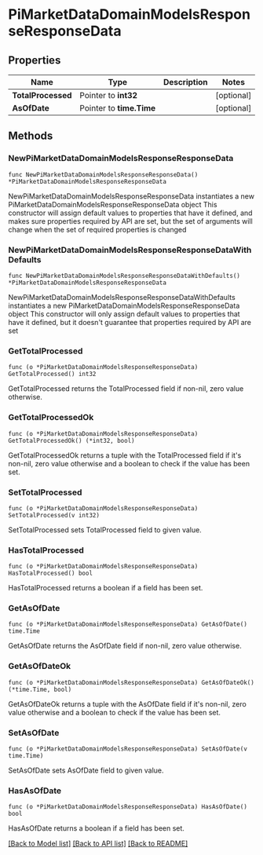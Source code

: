# PiMarketDataDomainModelsResponseResponseData

## Properties

Name | Type | Description | Notes
------------ | ------------- | ------------- | -------------
**TotalProcessed** | Pointer to **int32** |  | [optional] 
**AsOfDate** | Pointer to **time.Time** |  | [optional] 

## Methods

### NewPiMarketDataDomainModelsResponseResponseData

`func NewPiMarketDataDomainModelsResponseResponseData() *PiMarketDataDomainModelsResponseResponseData`

NewPiMarketDataDomainModelsResponseResponseData instantiates a new PiMarketDataDomainModelsResponseResponseData object
This constructor will assign default values to properties that have it defined,
and makes sure properties required by API are set, but the set of arguments
will change when the set of required properties is changed

### NewPiMarketDataDomainModelsResponseResponseDataWithDefaults

`func NewPiMarketDataDomainModelsResponseResponseDataWithDefaults() *PiMarketDataDomainModelsResponseResponseData`

NewPiMarketDataDomainModelsResponseResponseDataWithDefaults instantiates a new PiMarketDataDomainModelsResponseResponseData object
This constructor will only assign default values to properties that have it defined,
but it doesn't guarantee that properties required by API are set

### GetTotalProcessed

`func (o *PiMarketDataDomainModelsResponseResponseData) GetTotalProcessed() int32`

GetTotalProcessed returns the TotalProcessed field if non-nil, zero value otherwise.

### GetTotalProcessedOk

`func (o *PiMarketDataDomainModelsResponseResponseData) GetTotalProcessedOk() (*int32, bool)`

GetTotalProcessedOk returns a tuple with the TotalProcessed field if it's non-nil, zero value otherwise
and a boolean to check if the value has been set.

### SetTotalProcessed

`func (o *PiMarketDataDomainModelsResponseResponseData) SetTotalProcessed(v int32)`

SetTotalProcessed sets TotalProcessed field to given value.

### HasTotalProcessed

`func (o *PiMarketDataDomainModelsResponseResponseData) HasTotalProcessed() bool`

HasTotalProcessed returns a boolean if a field has been set.

### GetAsOfDate

`func (o *PiMarketDataDomainModelsResponseResponseData) GetAsOfDate() time.Time`

GetAsOfDate returns the AsOfDate field if non-nil, zero value otherwise.

### GetAsOfDateOk

`func (o *PiMarketDataDomainModelsResponseResponseData) GetAsOfDateOk() (*time.Time, bool)`

GetAsOfDateOk returns a tuple with the AsOfDate field if it's non-nil, zero value otherwise
and a boolean to check if the value has been set.

### SetAsOfDate

`func (o *PiMarketDataDomainModelsResponseResponseData) SetAsOfDate(v time.Time)`

SetAsOfDate sets AsOfDate field to given value.

### HasAsOfDate

`func (o *PiMarketDataDomainModelsResponseResponseData) HasAsOfDate() bool`

HasAsOfDate returns a boolean if a field has been set.


[[Back to Model list]](../README.md#documentation-for-models) [[Back to API list]](../README.md#documentation-for-api-endpoints) [[Back to README]](../README.md)


